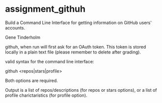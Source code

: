 # assignment_githuh
Build a Command Line Interface for getting information on GitHub users' accounts.

Gene Tinderholm

githuh, when run will first ask for an OAuth token. This token is stored locally in a plain text file (please remember to delete after grading).

valid syntax for the command line interface:

githuh <repos|stars|profile> <github username>

Both options are required.

Output is a list of repos/descriptions (for repos or stars options), or a list of profile charictaristics (for profile option).

